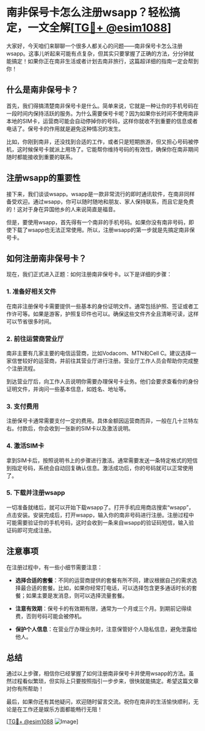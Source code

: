 # 南非保号卡怎么注册wsapp？轻松搞定，一文全解[[TG💪+ @esim1088](https://t.me/s/esim1088)]

大家好，今天咱们来聊聊一个很多人都关心的问题——南非保号卡怎么注册wsapp。这事儿听起来可能有点复杂，但其实只要掌握了正确的方法，分分钟就能搞定！如果你正在南非生活或者计划去南非旅行，这篇超详细的指南一定会帮到你！

## 什么是南非保号卡？

首先，我们得搞清楚南非保号卡是什么。简单来说，它就是一种让你的手机号码在一段时间内保持活跃的服务。为什么需要保号卡呢？因为如果你长时间不使用南非本地的SIM卡，运营商可能会自动停掉你的号码，这样你就收不到重要的信息或者电话了。保号卡的作用就是避免这种情况的发生。

比如，你刚到南非，还没找到合适的工作，或者只是短期旅游，但又担心号码被停机，这时候保号卡就派上用场了。它能帮你维持号码的有效性，确保你在南非期间随时都能接收到重要的联系。

## 注册wsapp的重要性

接下来，我们谈谈wsapp。wsapp是一款非常流行的即时通讯软件，在南非同样备受欢迎。通过wsapp，你可以随时随地和朋友、家人保持联系，而且它是免费的！这对于身在异国他乡的人来说简直是福音。

但是，要使用wsapp，首先得有一个南非的手机号码。如果你没有南非号码，即使下载了wsapp也无法正常使用。所以，注册wsapp的第一步就是先搞定南非保号卡。

## 如何注册南非保号卡？

现在，我们正式进入正题：如何注册南非保号卡。以下是详细的步骤：

### 1. 准备好相关文件

在南非注册保号卡需要提供一些基本的身份证明文件。通常包括护照、签证或者工作许可等。如果是游客，护照复印件也可以。确保这些文件齐全且清晰可读，这样可以节省很多时间。

### 2. 前往运营商营业厅

南非主要有几家主要的电信运营商，比如Vodacom、MTN和Cell C。建议选择一家信誉较好的运营商，并前往其营业厅进行注册。营业厅工作人员会帮助你完成整个注册流程。

到达营业厅后，向工作人员说明你需要办理保号卡业务。他们会要求查看你的身份证明文件，并询问一些基本信息，如姓名、地址等。

### 3. 支付费用

注册保号卡通常需要支付一定的费用。具体金额因运营商而异，一般在几十兰特左右。付款后，你会收到一张新的SIM卡以及激活说明。

### 4. 激活SIM卡

拿到SIM卡后，按照说明书上的步骤进行激活。通常需要发送一条特定格式的短信到指定号码，系统会自动回复确认信息。激活成功后，你的号码就可以正常使用了。

### 5. 下载并注册wsapp

一切准备就绪后，就可以开始下载wsapp了。打开手机应用商店搜索“wsapp”，点击安装。安装完成后，打开wsapp，输入你的南非号码进行注册。注册过程中可能需要验证你的手机号码，这时会收到一条来自wsapp的验证码短信，输入验证码即可完成注册。

## 注意事项

在注册过程中，有一些小细节需要注意：

- **选择合适的套餐**：不同的运营商提供的套餐有所不同，建议根据自己的需求选择最合适的套餐。比如，如果你经常打电话，可以选择包含更多通话时长的套餐；如果主要是发消息，则可以选择流量套餐。
  
- **注意有效期**：保号卡的有效期有限，通常为一个月或三个月。到期前记得续费，否则号码可能会被停机。

- **保护个人信息**：在营业厅办理业务时，注意保管好个人隐私信息，避免泄露给他人。

## 总结

通过以上步骤，相信你已经掌握了如何注册南非保号卡并使用wsapp的方法。虽然过程看似繁琐，但实际上只要按照指引一步步来，很快就能搞定。希望这篇文章对你有所帮助！

最后，如果你还有其他疑问，欢迎随时留言交流。祝你在南非的生活愉快顺利，无论是在工作还是娱乐方面都能畅行无阻！

[[TG💪+ @esim1088](https://t.me/s/esim1088) ![Image](https://i.postimg.cc/4NQfJmqS/Snipaste-2025-05-13-00-14-12.png)]